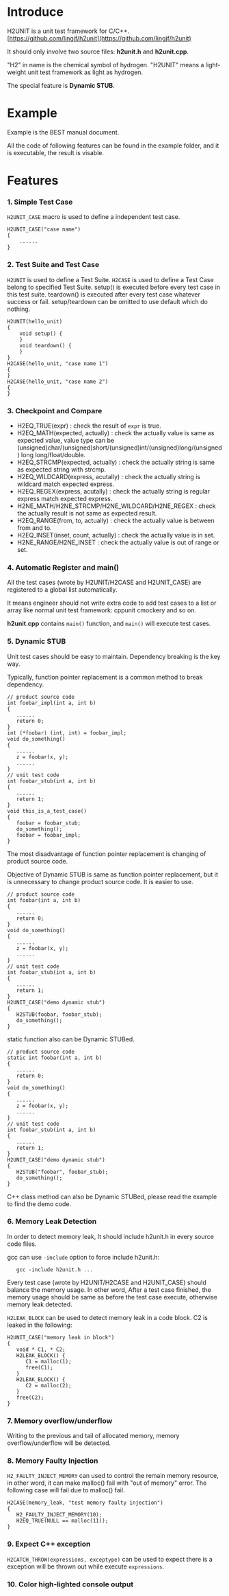 # Introduce
H2UNIT is a unit test framework for C/C++. [https://github.com/lingjf/h2unit](https://github.com/lingjf/h2unit)

It should only involve two source files: **h2unit.h** and **h2unit.cpp**.

"H2" in name is the chemical symbol of hydrogen. "H2UNIT" means a light-weight unit test framework as light as hydrogen. 

The special feature is **Dynamic STUB**.

# Example
Example is the BEST manual document.

All the code of following features can be found in the example folder, and it is executable, the result is visable.


# Features
### 1. Simple Test Case
`H2UNIT_CASE` macro is used to define a independent test case.
```
H2UNIT_CASE("case name")
{
    ......
}
```
### 2. Test Suite and Test Case
`H2UNIT` is used to define a Test Suite. `H2CASE` is used to define a Test Case belong to specified Test Suite. 
setup() is executed before every test case in this test suite. teardown() is executed after every test case whatever success or fail. setup/teardown can be omitted to use default which do nothing.
```
H2UNIT(hello_unit)
{
    void setup() {   
    }
    void teardown() {   
    }
}
H2CASE(hello_unit, "case name 1")
{
}
H2CASE(hello_unit, "case name 2")
{
}
```
### 3. Checkpoint and Compare
*    H2EQ_TRUE(expr) : check the result of `expr` is true.
*    H2EQ_MATH(expected, actually) : check the actually value is same as expected value, value type can be (unsigned)char/(unsigned)short/(unsigned)int/(unsigned)long/(unsigned) long long/float/double.
*    H2EQ_STRCMP(expected, actually) : check the actually string is same as expected string with strcmp.
*    H2EQ_WILDCARD(express, acutally) : check the actually string is wildcard match expected express.
*    H2EQ_REGEX(express, acutally) : check the actually string is regular express match expected express.
*    H2NE_MATH/H2NE_STRCMP/H2NE_WILDCARD/H2NE_REGEX : check the actually result is not same as expected result.
*    H2EQ_RANGE(from, to, actually) : check the actually value is between from and to.
*    H2EQ_INSET(inset, count, actually) : check the actually value is in set.
*    H2NE_RANGE/H2NE_INSET : check the actually value is out of range or set.

### 4. Automatic Register and main()
All the test cases (wrote by H2UNIT/H2CASE and H2UNIT_CASE) are registered to a global list automatically. 

It means engineer should not write extra code to add test cases to a list or array like normal unit test framework: cppunit cmockery and so on.

**h2unit.cpp** contains `main()` function, and `main()` will execute test cases.

### 5. Dynamic STUB
Unit test cases should be easy to maintain. Dependency breaking is the key way. 

Typically, function pointer replacement is a common method to break dependency.
```
// product source code 
int foobar_impl(int a, int b)
{
   ......
   return 0;
}
int (*foobar) (int, int) = foobar_impl;
void do_something()
{
   ......
   z = foobar(x, y);
   ......
}
// unit test code
int foobar_stub(int a, int b)
{
   ......
   return 1;
}
void this_is_a_test_case()
{
   foobar = foobar_stub;
   do_something();
   foobar = foobar_impl;
}
```
The most disadvantage of function pointer replacement is changing of product source code.

Objective of Dynamic STUB is same as function pointer replacement, but it is unnecessary to change product source code. It is easier to use.

```
// product source code 
int foobar(int a, int b)
{
   ......
   return 0;
}
void do_something()
{
   ......
   z = foobar(x, y);
   ......
}
// unit test code
int foobar_stub(int a, int b)
{
   ......
   return 1;
}
H2UNIT_CASE("demo dynamic stub")
{
   H2STUB(foobar, foobar_stub);
   do_something();
}
```

static function also can be Dynamic STUBed.

```
// product source code 
static int foobar(int a, int b)
{
   ......
   return 0;
}
void do_something()
{
   ......
   z = foobar(x, y);
   ......
}
// unit test code
int foobar_stub(int a, int b)
{
   ......
   return 1;
}
H2UNIT_CASE("demo dynamic stub")
{
   H2STUB("foobar", foobar_stub);
   do_something();
}
```

C++ class method can also be Dynamic STUBed, please read the example to find the demo code.
  
### 6. Memory Leak Detection 
In order to detect memory leak, It should include h2unit.h in every source code files.

gcc can use `-include` option to force include h2unit.h:
```
   gcc -include h2unit.h ...
```
Every test case (wrote by H2UNIT/H2CASE and H2UNIT_CASE) should balance the memory usage. In other word,
After a test case finished, the memory usage should be same as before the test case execute, otherwise memory leak detected.

`H2LEAK_BLOCK` can be used to detect memory leak in a code block. C2 is leaked in the following:
```
H2UNIT_CASE("memory leak in block")
{
   void * C1, * C2;
   H2LEAK_BLOCK() {
      C1 = malloc(1);
      free(C1);
   }
   H2LEAK_BLOCK() {
      C2 = malloc(2);
   }
   free(C2);
}
```

### 7. Memory overflow/underflow
Writing to the previous and tail of allocated memory, memory overflow/underflow will be detected. 

### 8. Memory Faulty Injection
`H2_FAULTY_INJECT_MEMORY` can used to control the remain memory resource, in other word, it can make malloc() fail with "out of memory" error. The following case will fail due to malloc() fail.
```
H2CASE(memory_leak, "test memory faulty injection")
{
   H2_FAULTY_INJECT_MEMORY(10);
   H2EQ_TRUE(NULL == malloc(11));
}
```
### 9. Expect C++ exception
`H2CATCH_THROW(expressions, exceptype)` can be used to expect there is a exception will be thrown out while execute `expressions`.

### 10. Color high-lighted console output



